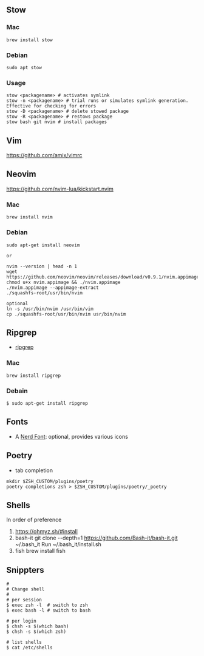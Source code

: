 ## Stow

### Mac

```
brew install stow
```

### Debian

```
sudo apt stow
```

### Usage

```
stow <packagename> # activates symlink
stow -n <packagename> # trial runs or simulates symlink generation. Effective for checking for errors
stow -D <packagename> # delete stowed package
stow -R <packagename> # restows package
stow bash git nvim # install packages
```
## Vim

https://github.com/amix/vimrc

## Neovim

https://github.com/nvim-lua/kickstart.nvim

### Mac

```
brew install nvim
```

### Debian

```
sudo apt-get install neovim

or

nvim --version | head -n 1
wget https://github.com/neovim/neovim/releases/download/v0.9.1/nvim.appimage
chmod u+x nvim.appimage && ./nvim.appimage
./nvim.appimage --appimage-extract
./squashfs-root/usr/bin/nvim

optional
ln -s /usr/bin/nvim /usr/bin/vim
cp ./squashfs-root/usr/bin/nvim usr/bin/nvim
```

## Ripgrep

- [ripgrep](https://github.com/BurntSushi/ripgrep#installation)

### Mac

```
brew install ripgrep
```

### Debain

```
$ sudo apt-get install ripgrep
```

## Fonts

- A [Nerd Font](https://www.nerdfonts.com/): optional, provides various icons

## Poetry

- tab completion
```
mkdir $ZSH_CUSTOM/plugins/poetry
poetry completions zsh > $ZSH_CUSTOM/plugins/poetry/_poetry
```

## Shells

In order of preference

1) https://ohmyz.sh/#install
2) bash-it
    git clone --depth=1 https://github.com/Bash-it/bash-it.git ~/.bash_it
    Run ~/.bash_it/install.sh
3) fish
    brew install fish

## Snippters
```
#
# Change shell
#
# per session
$ exec zsh -l  # switch to zsh
$ exec bash -l # switch to bash

# per login
$ chsh -s $(which bash)
$ chsh -s $(which zsh)

# list shells
$ cat /etc/shells
```
